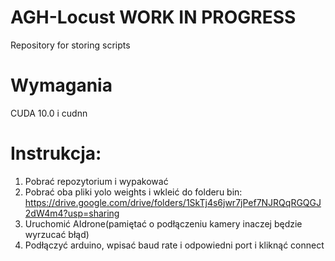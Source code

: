 # AGH-Locust WORK IN PROGRESS

Repository for storing scripts

# Wymagania

CUDA 10.0 i cudnn
# Instrukcja:
1. Pobrać repozytorium i wypakować
2. Pobrać oba pliki yolo weights i wkleić do folderu bin: https://drive.google.com/drive/folders/1SkTj4s6jwr7jPef7NJRQqRGQGJ2dW4m4?usp=sharing
3. Uruchomić AIdrone(pamiętać o podłączeniu kamery inaczej będzie wyrzucać błąd)
4. Podłączyć arduino, wpisać baud rate i odpowiedni port i kliknąć connect


